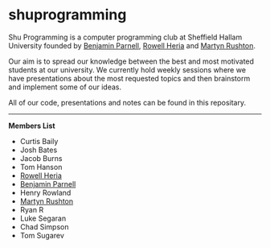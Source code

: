 shuprogramming
==============

Shu Programming is a computer programming club at Sheffield Hallam University founded by [Benjamin Parnell](https://github.com/benjaminparnell), [Rowell Heria](https://github.com/rowellheria) and [Martyn Rushton](https://github.com/martynrushton).


Our aim is to spread our knowledge between the best and most motivated students at our university. We currently hold weekly sessions where we have presentations about the most requested topics and then brainstorm and implement some of our ideas. 


All of our code, presentations and notes can be found in this repositary.

---
__Members List__
- Curtis Baily
- Josh Bates
- Jacob Burns
- Tom Hanson
- [Rowell Heria](https://github.com/rowellheria)
- [Benjamin Parnell](https://github.com/benjaminparnell)
- Henry Rowland
- [Martyn Rushton](https://github.com/rowellheria)
- Ryan R
- Luke Segaran
- Chad Simpson
- Tom Sugarev
